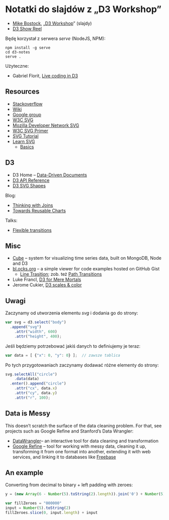 # Notatki do slajdów z „D3 Workshop”

* [Mike Bostock](http://bost.ocks.org/mike/), „[D3 Workshop](http://bost.ocks.org/mike/d3/workshop/)” (slajdy)
* [D3 Show Reel](http://bl.ocks.org/1256572)

Będę korzystał z serwera *serve* (NodeJS, NPM):

    npm install -g serve
    cd d3-notes
    serve .

Użyteczne:

* Gabriel Florit, [Live coding in D3](http://gabrielflor.it/blog-water)


## Resources

* [Stackoverflow](http://stackoverflow.com/questions/tagged/d3.js)
* [Wiki](https://github.com/mbostock/d3/wiki)
* [Google group](https://groups.google.com/group/d3-js)
* [W3C SVG](http://www.w3.org/TR/SVG/)
* [Mozilla Developer Network SVG](https://developer.mozilla.org/en/SVG)
* [W3C SVG Primer](http://www.w3.org/Graphics/SVG/IG/resources/svgprimer.html)
* [SVG Tutorial](http://www.w3schools.com/svg/default.asp)
* [Learn SVG](http://www.learnsvg.com/)
  - [Basics](http://www.learnsvg.com/tutorials/tutorialBasics/)


## D3

* D3 Home – [Data-Driven Documents](http://mbostock.github.com/d3/)
* [D3 API Reference](https://github.com/mbostock/d3/wiki/API-Reference)
* [D3 SVG Shapes](https://github.com/mbostock/d3/wiki/SVG-Shapes)

Blog:

* [Thinking with Joins](http://bost.ocks.org/mike/join/)
* [Towards Reusable Charts](http://bost.ocks.org/mike/chart/)

Talks:

* [Flexible transitions](http://mbostock.github.com/d3/talk/20111116/transitions.html)


## Misc

* [Cube](http://square.github.com/cube/) –
  system for visualizing time series data, built on MongoDB, Node and D3
* [bl.ocks.org](http://bl.ocks.org/) –
  a simple viewer for code examples hosted on GitHub Gist
  - [Line Trasition](http://bl.ocks.org/1643051);
  zob. też [Path Transitions](http://bost.ocks.org/mike/path/)
* Luke Francl,
  [D3 for Mere Mortals](http://www.recursion.org/d3-for-mere-mortals/)
* Jerome Cukier,
  [D3 scales & color](http://www.jeromecukier.net/blog/2011/08/11/d3-scales-and-color/)


## Uwagi

Zaczynamy od utworzenia elementu *svg* i dodania go do strony:

```javascript
var svg = d3.select("body")
  .append("svg")
    .attr("width", 600)
    .attr("height", 400);
```
Jeśli będziemy potrzebować jakiś danych to definiujemy je teraz:

```javascript
var data = [ {"x": 0, "y": 0} ];  // zawsze tablica
```

Po tych przygotowaniach zaczynamy dodawać różne elementy do strony:

```javascript
svg.selectAll("circle")
    .data(data)
  .enter().append("circle")
    .attr("cx", data.x)
    .attr("cy", data.y)
    .attr("r", 100);
```


## Data is Messy

This doesn’t scratch the surface of the data cleaning problem. For
that, see projects such as Google Refine and Stanford’s Data Wrangler:

* [DataWrangler](http://vis.stanford.edu/wrangler/)–
  an interactive tool for data cleaning and transformation
* [Google Refine](http://code.google.com/p/google-refine/) –
  tool for working with messy data, cleaning it up, transforming it
  from one format into another, extending it with web services, and
  linking it to databases like [Freebase](http://www.freebase.com/)


## An example

Converting from decimal to binary + left padding with zeroes:

```javascript
y = (new Array(6 - Number(5).toString(2).length)).join('0') + Number(5).toString(2)

var fillZeroes = "000000"
input = Number(5).toString(2)
fillZeroes.slice(0, input.length) + input
```

